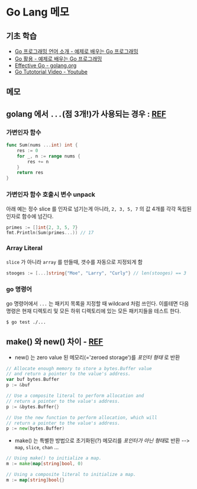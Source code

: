# Go Lang 메모

## 기초 학습

- [Go 프로그래밍 언어 소개 - 예제로 배우는 Go 프로그래밍](http://golang.site/Go/Basics)
- [Go 활용 - 예제로 배우는 Go 프로그래밍](http://golang.site/Go/Applications)
- [Effective Go - golang.org](https://golang.org/doc/effective_go.html#composite_literals)
- [Go Tutotorial Video - Youtube](https://www.youtube.com/watch?v=YS4e4q9oBaU)
 
##  메모

## golang 에서 `...`(점 3개!)가 사용되는 경우  : [REF](https://yourbasic.org/golang/three-dots-ellipsis/)

### 가변인자 함수
```go
func Sum(nums ...int) int {
    res := 0
    for _, n := range nums {
        res += n
    }
    return res
}
```
### 가변인자 함수 호출시 변수 unpack

아래 예는 정수 slice 를 인자로 넘기는게 아니라, `2, 3, 5, 7` 의 값 4개를 각각 독립된 인자로 함수에 넘긴다. 

```go
primes := []int{2, 3, 5, 7}
fmt.Println(Sum(primes...)) // 17
```

### Array Literal

`slice` 가 아니라 `array` 를 만들때, 갯수를 자동으로 지정되게 함

```go
stooges := [...]string{"Moe", "Larry", "Curly"} // len(stooges) == 3
```

### go 명령어

go 명령어에서 `...` 는 패키지 목록을 지정할 때 wildcard 처럼 쓰인다. 
이를테면 다음 명령은 현재 디렉토리 및 모든 하위 디렉토리에 있는 모든 패키지들을 테스트 한다. 

```
$ go test ./...
```


## make() 와 new() 차이 - [REF](https://www.godesignpatterns.com/2014/04/new-vs-make.html)

- new() 는 zero value 된 메모리(='zeroed storage')를 *포인터 형태* 로 반환

```go
// Allocate enough memory to store a bytes.Buffer value
// and return a pointer to the value's address.
var buf bytes.Buffer
p := &buf

// Use a composite literal to perform allocation and
// return a pointer to the value's address.
p := &bytes.Buffer{}

// Use the new function to perform allocation, which will
// return a pointer to the value's address.
p := new(bytes.Buffer)
```

- make() 는 특별한 방법으로 초기화된(?) 메모리를 *포인터가 아닌 형태*로 반환 --> `map`, `slice`, `chan` ...


```go
// Using make() to initialize a map.
m := make(map[string]bool, 0)

// Using a composite literal to initialize a map.
m := map[string]bool{}
```



